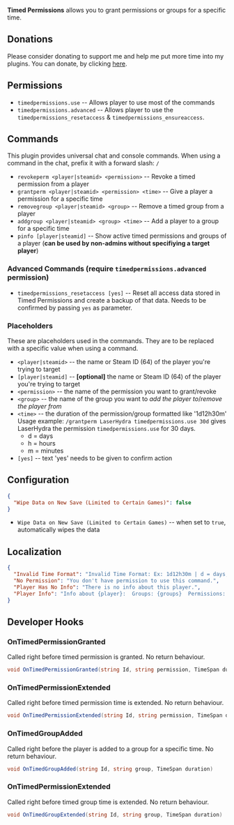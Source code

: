 ﻿**Timed Permissions** allows you to grant permissions or groups for a specific time.  

## Donations

Please consider donating to support me and help me put more time into my plugins. You can donate, by clicking [here](https://laserhydra.com/).

## Permissions

- `timedpermissions.use` -- Allows player to use most of the commands
- `timedpermissions.advanced` -- Allows player to use the `timedpermissions_resetaccess` & `timedpermissions_ensureaccess`.

## Commands

This plugin provides universal chat and console commands. When using a command in the chat, prefix it with a forward slash: `/`

- `revokeperm <player|steamid> <permission>` -- Revoke a timed permission from a player  
- `grantperm <player|steamid> <permission> <time>` -- Give a player a permission for a specific time  
- `removegroup <player|steamid> <group>` -- Remove a timed group from a player  
- `addgroup <player|steamid> <group> <time>` -- Add a player to a group for a specific time  
- `pinfo [player|steamid]` -- Show active timed permissions and groups of a player (**can be used by non-admins without specifiying a target player**)  

### Advanced Commands (require `timedpermissions.advanced` permission)
- `timedpermissions_resetaccess [yes]` -- Reset all access data stored in Timed Permissions and create a backup of that data. Needs to be confirmed by passing `yes` as parameter.  

### Placeholders
These are placeholders used in the commands. They are to be replaced with a specific value when using a command.  
- `<player|steamid>` -- the name or Steam ID (64) of the player you're trying to target
- `[player|steamid]` -- **[optional]** the name or Steam ID (64) of the player you're trying to target
- `<permission>` -- the name of the permission you want to grant/revoke
- `<group>` -- the name of the group you want to *add the player to*/*remove the player from*
- `<time>` -- the duration of the permission/group formatted like '1d12h30m'  
Usage example: `/grantperm LaserHydra timedpermissions.use 30d` gives LaserHydra the permission `timedpermissions.use` for 30 days.  
  - d = days  
  - h = hours  
  - m = minutes  
- `[yes]` -- text 'yes' needs to be given to confirm action

## Configuration

```json
{  
  "Wipe Data on New Save (Limited to Certain Games)": false  
}
```

- `Wipe Data on New Save (Limited to Certain Games)` -- when set to `true`, automatically wipes the data 

## Localization

```json
{  
  "Invalid Time Format": "Invalid Time Format: Ex: 1d12h30m | d = days, h = hours, m = minutes",  
  "No Permission": "You don't have permission to use this command.",  
  "Player Has No Info": "There is no info about this player.",  
  "Player Info": "Info about {player}:  Groups: {groups}  Permissions: {permissions}"
}
```

## Developer Hooks

### OnTimedPermissionGranted

Called right before timed permission is granted.
No return behaviour.

```csharp
void OnTimedPermissionGranted(string Id, string permission, TimeSpan duration)
```

### OnTimedPermissionExtended

Called right before timed permission time is extended.
No return behaviour.

```csharp
void OnTimedPermissionExtended(string Id, string permission, TimeSpan duration)
```

### OnTimedGroupAdded

Called right before the player is added to a group for a specific time.
No return behaviour.

```csharp
void OnTimedGroupAdded(string Id, string group, TimeSpan duration)
```

### OnTimedPermissionExtended

Called right before timed group time is extended.
No return behaviour.

```csharp
void OnTimedGroupExtended(string Id, string group, TimeSpan duration)
```